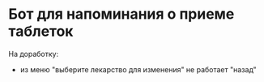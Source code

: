 # Бот для напоминания о приеме таблеток

На доработку:

* из меню "выберите лекарство для изменения" не работает "назад"
